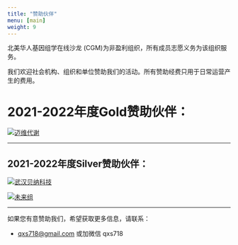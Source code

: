 ```yaml
---
title: "赞助伙伴"
menu: [main]
weight: 9
---
```


北美华人基因组学在线沙龙 (CGM)为非盈利组织，所有成员志愿义务为该组织服务。

我们欢迎社会机构、组织和单位赞助我们的活动。所有赞助经费只用于日常运营产生的费用。

# 2021-2022年度Gold赞助伙伴：

[![迈维代谢](https://imgur.com/8QVlMzz.png)](https://www.metware.cn/)

---------------

## 2021-2022年度Silver赞助伙伴：
[![武汉贝纳科技](https://imgur.com/H69jhAT.png)](http://www.benagen.com/)

[![未来组](https://imgur.com/l0GKYOd.png)](https://www.nextomics.cn/)

----------------

如果您有意赞助我们，希望获取更多信息，请联系：
* qxs718@gmail.com 或加微信 qxs718

